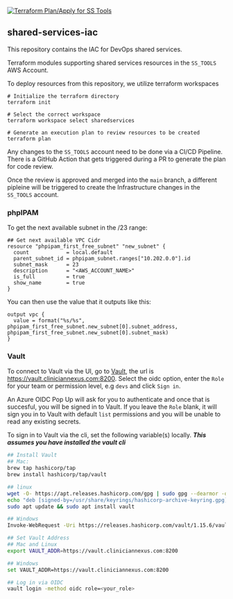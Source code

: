 [![Terraform Plan/Apply for SS Tools](https://github.com/clinician-nexus/shared-services-iac/actions/workflows/ss_tools.yml/badge.svg?branch=main)](https://github.com/clinician-nexus/shared-services-iac/actions/workflows/ss_tools.yml)

## shared-services-iac
This repository contains the IAC for DevOps shared services.

Terraform modules supporting shared services resources in the `SS_TOOLS` AWS Account.

To deploy resources from this repository, we utilize terraform workspaces
```
# Initialize the terraform directory
terraform init

# Select the correct workspace
terraform workspace select sharedservices

# Generate an execution plan to review resources to be created
terraform plan

```
Any changes to the `SS_TOOLS` account need to be done via a CI/CD Pipeline. There is a GitHub Action that gets triggered during a PR to generate the plan for code review.

Once the review is approved and merged into the `main` branch, a different pipleine will be triggered to create the Infrastructure changes in the `SS_TOOLS` account.

### phpIPAM
To get the next available subnet in the /23 range:
```
## Get next available VPC Cidr
resource "phpipam_first_free_subnet" "new_subnet" {
  count            = local.default
  parent_subnet_id = phpipam_subnet.ranges["10.202.0.0"].id
  subnet_mask      = 23
  description      = "<AWS_ACCOUNT_NAME>"
  is_full          = true
  show_name        = true
}
```
You can then use the value that it outputs like this:
```
output vpc {
  value = format("%s/%s", phpipam_first_free_subnet.new_subnet[0].subnet_address, phpipam_first_free_subnet.new_subnet[0].subnet_mask)
}
```

### Vault
To connect to Vault via the UI, go to [Vault](https://cliniciannexus.com:8200), the url is <https://vault.cliniciannexus.com:8200>. Select the oidc option, enter the `Role` for your team or permission level, e.g `devs` and click `Sign in`. 

An Azure OIDC Pop Up will ask for you to authenticate and once that is succesful, you will be signed in to Vault. If you leave the `Role` blank, it will sign you in to Vault with default `list` permissions and you will be unable to read any existing secrets.


To sign in to Vault via the cli, set the following variable(s) locally. ***This assumes you have installed the vault cli***
```bash
## Install Vault
## Mac:
brew tap hashicorp/tap
brew install hashicorp/tap/vault

## linux 
wget -O- https://apt.releases.hashicorp.com/gpg | sudo gpg --dearmor -o /usr/share/keyrings/hashicorp-archive-keyring.gpg
echo "deb [signed-by=/usr/share/keyrings/hashicorp-archive-keyring.gpg] https://apt.releases.hashicorp.com $(lsb_release -cs) main" | sudo tee /etc/apt/sources.list.d/hashicorp.list
sudo apt update && sudo apt install vault

## Windows
Invoke-WebRequest -Uri https://releases.hashicorp.com/vault/1.15.6/vault_1.15.6_windows_386.zip -OutFile "vault.zip"

## Set Vault Address
## Mac and Linux
export VAULT_ADDR=https://vault.cliniciannexus.com:8200

## Windows
set VAULT_ADDR=https://vault.cliniciannexus.com:8200

## Log in via OIDC
vault login -method oidc role=<your_role> 
```
